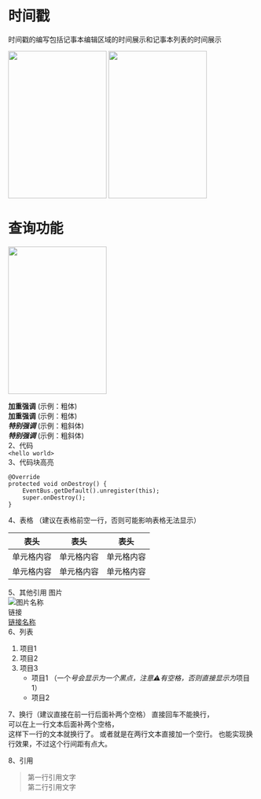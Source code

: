 # 时间戳
时间戳的编写包括记事本编辑区域的时间展示和记事本列表的时间展示

<img src="https://github.com/MrXiao-c/MyNoteBook/blob/master/screenshots/%40JDTPTZ6MAC5KA9P%5DZR%7D~%60E.png" width = "200" height = "300" align=center />

<img src="https://github.com/MrXiao-c/MyNoteBook/blob/master/screenshots/%40JDTPTZ6MAC5KA9P%5DZR%7D~%60E.png" width = "200" height = "300" align=center />

# 查询功能 

<img src="https://github.com/MrXiao-c/MyNoteBook/blob/master/screenshots/%40JDTPTZ6MAC5KA9P%5DZR%7D~%60E.png" width = "200" height = "300" align=center />


**加重强调**  (示例：粗体)  
 __加重强调__ (示例：粗体)  
***特别强调*** (示例：粗斜体)  
___特别强调___  (示例：粗斜体)  
2、代码  
`<hello world>`  
3、代码块高亮  
```
@Override
protected void onDestroy() {
    EventBus.getDefault().unregister(this);
    super.onDestroy();
}
```  
4、表格 （建议在表格前空一行，否则可能影响表格无法显示）
 
 表头  | 表头  | 表头
 ---- | ----- | ------  
 单元格内容  | 单元格内容 | 单元格内容 
 单元格内容  | 单元格内容 | 单元格内容  
 
5、其他引用
图片  
![图片名称](https://www.baidu.com/img/bd_logo1.png)  
链接  
[链接名称](https://www.baidu.com/)    
6、列表 
1. 项目1  
2. 项目2  
3. 项目3  
   * 项目1 （一个*号会显示为一个黑点，注意⚠️有空格，否则直接显示为*项目1） 
   * 项目2   
 
7、换行（建议直接在前一行后面补两个空格）
直接回车不能换行，  
可以在上一行文本后面补两个空格，  
这样下一行的文本就换行了。
或者就是在两行文本直接加一个空行。
也能实现换行效果，不过这个行间距有点大。  
 
8、引用
> 第一行引用文字  
> 第二行引用文字   

